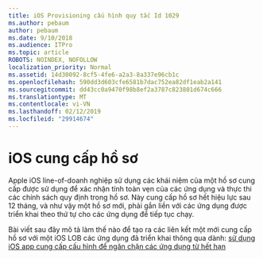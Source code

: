 ```yaml
---
title: iOS Provisioning cấu hình quy tắc Id 1029
ms.author: pebaum
author: pebaum
ms.date: 9/10/2018
ms.audience: ITPro
ms.topic: article
ROBOTS: NOINDEX, NOFOLLOW
localization_priority: Normal
ms.assetid: 14d30092-8cf5-4fe6-a2a3-8a337e96cb1c
ms.openlocfilehash: 590dd3d603cfe6581b7dac752ea82df1eab2a141
ms.sourcegitcommit: dd43cc0a9470f98b8ef2a3787c823801d674c666
ms.translationtype: MT
ms.contentlocale: vi-VN
ms.lasthandoff: 02/12/2019
ms.locfileid: "29914674"
---
```

# <a name="ios-provisioning-profiles"></a>iOS cung cấp hồ sơ

Apple iOS line-of-doanh nghiệp sử dụng các khái niệm của một hồ sơ cung cấp được sử dụng để xác nhận tính toàn vẹn của các ứng dụng và thực thi các chính sách quy định trong hồ sơ. Này cung cấp hồ sơ hết hiệu lực sau 12 tháng, và như vậy một hồ sơ mới, phải gắn liền với các ứng dụng được triển khai theo thứ tự cho các ứng dụng để tiếp tục chạy.
  
Bài viết sau đây mô tả làm thế nào để tạo ra các liên kết một mới cung cấp hồ sơ với một iOS LOB các ứng dụng đã triển khai thông qua dành: [sử dụng iOS app cung cấp cấu hình để ngăn chặn các ứng dụng từ hết hạn](https://docs.microsoft.com/intune/app-provisioning-profile-ios)
  

